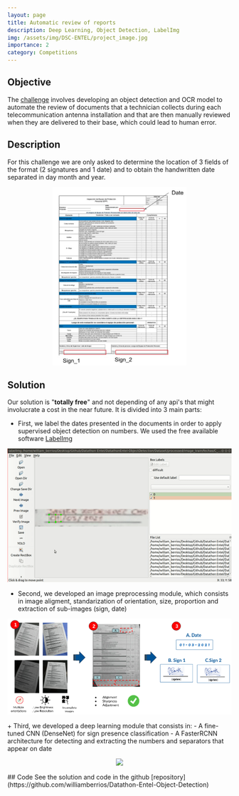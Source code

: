 ```yaml
---
layout: page
title: Automatic review of reports
description: Deep Learning, Object Detection, LabelImg 
img: /assets/img/DSC-ENTEL/project_image.jpg
importance: 2
category: Competitions
---
```


## Objective

The [challenge](https://www.kaggle.com/c/datathon-entel-2021-reto1/data) involves developing an object detection and OCR model to automate the review of documents that a technician collects during each telecommunication antenna installation and that are then manually reviewed when they are delivered to their base, which could lead to human error.
    
## Description

For this challenge we are only asked to determine the location of 3 fields of the format (2 signatures and 1 date) and to obtain the handwritten date separated in day month and year.

<p align="center">
    <img src="/assets/img/DSC-ENTEL/data_locations.jpeg" style="max-width: 100%" 
     width="300" height="400"/>
</p>


## Solution

Our solution is "**totally free**" and not depending of any api's that might involucrate a cost in the near future. It is divided into 3 main parts:
+ First, we label the dates presented in the documents in order to apply supervised object detection on numbers. We used the free available software [LabelImg](https://github.com/tzutalin/labelImg)

<p align="center">
    <img src="/assets/img/DSC-ENTEL/labeling.gif" style="max-width: 100%"
     width="600" height="300"/>
</p>

+ Second, we developed an image preprocessing module, which consists in image aligment, standarization of orientation, size, proportion and extraction of sub-images (sign, date)
<p align="center">
    <img src="/assets/img/DSC-ENTEL/preprocessing.png" style="max-width: 100%"
     width="600"/>
</p>
+ Third, we developed a deep learning module that consists in:
    - A fine-tuned CNN (DenseNet) for sign presence classification
    - A FasterRCNN architecture for detecting and extracting the numbers and separators that appear on date
         
<p align="center">
    <img src="/assets/img/DSC-ENTEL/application.gif" style="max-width: 100%"
     width="600"/>
</p>
## Code
See the solution and code in the github [repository](https://github.com/williamberrios/Datathon-Entel-Object-Detection)